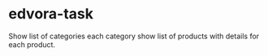 # edvora-task
Show list of categories each category show list of products with details for each product.
